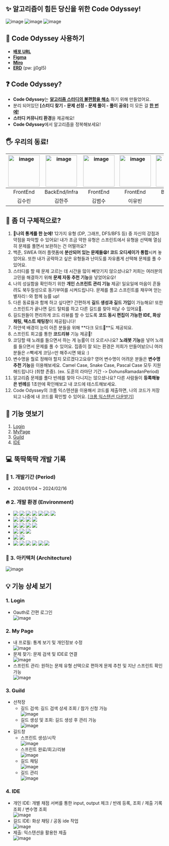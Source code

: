 
## ✨ 알고리즘이 힘든 당신을 위한 Code Odyssey!

![image](https://www.notion.so/image/https%3A%2F%2Fprod-files-secure.s3.us-west-2.amazonaws.com%2Fe6fd84f3-cb0e-4f1a-bcec-6c3f1dca37c6%2F9798aa8f-502e-4418-8243-a66c2caf2213%2F%25EC%25BD%2594%25EB%2593%259C_%25EC%2598%25A4%25EB%2594%2594%25EC%2584%25B8%25EC%259D%25B4_%25EC%25A4%2591%25EA%25B0%2584%25EB%25B0%259C%25ED%2591%259C.png?table=block&id=029f431e-a962-4e58-8209-eb48f3a96d7e&spaceId=e6fd84f3-cb0e-4f1a-bcec-6c3f1dca37c6&width=2000&userId=c24c7b7b-c4c6-41c1-8fb1-5e91dc0baad4&cache=v2)
![image](https://www.notion.so/image/https%3A%2F%2Fprod-files-secure.s3.us-west-2.amazonaws.com%2Fe6fd84f3-cb0e-4f1a-bcec-6c3f1dca37c6%2F885a8a9a-6d61-48f6-8ce6-16acf9891fc7%2FUntitled.png?table=block&id=a2eec58c-43bb-4158-8c22-d6f79c4539f6&spaceId=e6fd84f3-cb0e-4f1a-bcec-6c3f1dca37c6&width=2000&userId=c24c7b7b-c4c6-41c1-8fb1-5e91dc0baad4&cache=v2)
![image](https://www.notion.so/image/https%3A%2F%2Fprod-files-secure.s3.us-west-2.amazonaws.com%2Fe6fd84f3-cb0e-4f1a-bcec-6c3f1dca37c6%2Fc071a070-3283-41e9-a21c-469e12adecef%2FUntitled.png?table=block&id=06c8cc6a-86ad-4dea-83a6-35577192d1f0&spaceId=e6fd84f3-cb0e-4f1a-bcec-6c3f1dca37c6&width=2000&userId=c24c7b7b-c4c6-41c1-8fb1-5e91dc0baad4&cache=v2)

## 🌙 Code Odyssey 사용하기

- [**배포 URL**](https://code-odyssey.site)
- [**Figma**](https://www.figma.com/file/gJTep9xJ6uxj917nVChNYN/Code-Odyssey?type=design&node-id=887-10799&mode=design&t=0hpjIXHhOmR3zUKm-0)
- [**Miro**](https://miro.com/welcomeonboard/OVlkbWlxVm5jOFFVVmFPVmFzQTJHNXVxUmw0dmZaam5UYnp5MFl2SmJkTEpucTV4c084ZjFBNUpJanlsalEwTXwzNDU4NzY0NTYxNzcxNzYzMTE0fDI=?share_link_id=338933870121)
- [**ERD**](https://aquerytool.com/aquerymain/index/?rurl=bb21a37d-a7a5-4e28-bafb-0ede78d3e284&) (pw: jj0gl5)

## ❓ Code Odyssey?

- **Code Odyssey**는 **<u>알고리즘 스터디의 불편함을 해소</u>** 하기 위해 만들었어요.
- 분리 되어있던 **[스터디 찾기 - 문제 선정 - 문제 풀이 - 풀이 공유]** 이 모든 걸 **<u>한 번에!</u>**
- **스터디 커뮤니티 환경**을 제공해요!
- **Code Odyssey**에서 알고리즘을 정복해보세요!

## 🖐 우리의 동료!

| <img src="https://avatars.githubusercontent.com/u/51315222?v=4" alt="image" width="100" height="100" > | <img src="http://k.kakaocdn.net/dn/6EMaY/btsxkhXjUrB/2XukpihcDTP0c5fguAkxDk/img_640x640.jpg" alt="image" width="100" height="100" > | <img src="http://k.kakaocdn.net/dn/O3XLi/btsnYYMcohW/u5PmvWgvqwS1n8Gilw54MK/img_640x640.jpg" alt="image" width="100" height="100" > | <img src="https://i.namu.wiki/i/XM3exQ6WEvJ0pF0Nueo55_8uI6kwKkZ5B0CJevK8ZWw37vLg3S4TNi15nkpJ8g59Znuxi2D6JaJEnyL3_Jzx5rdXiWnxUsxiSiAwkMJU4SquSKdu80UyghT98MbwjJ23-eFyUg8lMkro6ZT93OJDCA.png" alt="image" width="100" height="100" > | <img src="http://k.kakaocdn.net/dn/PhpUO/btsEP9QEBUd/GdJBj4DRCpcloNpjyoStY0/img_640x640.jpg" alt="image" width="100" height="100" > | <img src="http://k.kakaocdn.net/dn/22TKx/btsC6qtUDLK/TlpSLKHBcmokIaEOOhah30/img_640x640.jpg" alt="image" width="100" height="100" > |
| :----------------------------------------------------------------------------------------------------: | :---------------------------------------------------------------------------------------------------------------------------------: | :---------------------------------------------------------------------------------------------------------------------------------: | :--------------------------------------------------------------------------------------------------------------------------------------------------------------------------------------------------------------------------------: | :---------------------------------------------------------------------------------------------------------------------------------: | :---------------------------------------------------------------------------------------------------------------------------------: |
|                                                FrontEnd                                                |                                                            BackEnd/Infra                                                            |                                                              FrontEnd                                                               |                                                                                                              FrontEnd                                                                                                              |                                                               BackEnd                                                               |                                                               BackEnd                                                               |
|                                                 김수린                                                 |                                                               김한주                                                                |                                                               김범수                                                                |                                                                                                               이유빈                                                                                                               |                                                               이도훈                                                                |                                                               이주현                                                                |

## 🧐 좀 더 구체적으로?

1. **📑나의 통계를 한 눈에!** 12가지 유형 (DP, 그래프, DFS/BFS 등) 중 자신의 강점과 약점을 파악할 수 있어요! 내가 조금 약한 유형은 스프린트에서 유형을 선택해 열심히 문제를 풀면서 보완하는 건 어떨까요? <br>
2. 백준, SWEA 여러 플랫폼에 **분산되어 있는 문제들😫! 코드 오디세이가 통합**시켜 놓았어요. 또한 내가 공략하고 싶은 유형들과 난이도를 자유롭게 선택해 문제를 풀 수 있어요. <br>
3. 스터디를 할 때 문제 고르는 데 시간을 많이 빼앗기지 않으셨나요? 저희는 여러분의 고민을 해결하기 위해 **문제 자동 추천 기능**을 넣었어요😮! <br>
4. 나의 성실함을 확인하기 위한 **개인 스프린트 관리 기능** 제공! 일요일에 마음이 흔들려도 북두칠성으로 동기부여를 시켜드립니다. 문제를 풀고 스프린트를 채우며 얻는 별자리✨와 함께 능률 up! <br>
5. 다른 동료들과 함께 하고 싶다면? 간편하게 **길드 생성과 길드 가입**이 가능해요! 또한 스프린트가 끝나면 길드 탈퇴를 하고 다른 길드를 찾아 떠날 수 있어요🏹. <br>
6. 길드원들이 편리하게 코드 리뷰를 할 수 있도록 **코드 동시 편집이 가능한 IDE, 화상채팅, 텍스트 채팅창**이 제공됩니다! <br>
7. 하얀색 배경이 눈이 아픈 분들을 위해 **다크 모드🌙**도 제공되요. <br>
8. 스프린트 회고를 통한 **코드리뷰** 기능 제공📘! <br>
9. 코딩할 때 노래를 들으면서 하는 게 능률이 더 오르시나요? **노래봇 기능**을 넣어 노래를 들으면서 문제를 풀 수 있어요. 집중이 잘 되는 환경은 저희가 만들어놨으니 여러분들은 🔥빡세게 코딩🔥만 해주시면 돼요 :) <br>
10. 변수명을 뭘로 정해야 할지 모르겠다고요😵? 영어 변수명이 어려운 분들은 **변수명 추천 기능**을 이용해보세요. Camel Case, Snake Case, Pascal Case 모두 지원해드립니다 (취향 존중). (ex. 도훈의 라마단 기간 -> DohunsRamadanPeriod) <br>
11. 알고리즘 문제를 풀다 반례를 찾아 다니지는 않으셨나요? 다른 사람들이 **등록해놓은 반례**를 1초만에 확인해보고 내 코드에 테스트해보세요.
12. Code Odyssey의 크롬 익스텐션을 이용해서 코드를 제출하면, 나의 코드가 저장되고 나중에 내 코드를 확인할 수 있어요. [[크롬 익스텐션 다운받기]](https://chromewebstore.google.com/detail/code-odyssey-code-submiss/impfnpgdehnmbnnigclnlfoefhgnjiam?hl=ko&utm_source=ext_sidebar)

## 👀 기능 엿보기

1.  [Login](#1-login)
2.  [MyPage](#2-my-page)
3.  [Guild](#3-guild)
4.  [IDE](#4-ide)

## 💻 뚝딱뚝딱 개발 기록

### 📅 1. 개발기간 (Period)

- 2024/01/04 ~ 2024/02/16

### 🔥 2. 개발 환경 (Environment)

- <img src="https://img.shields.io/badge/JDK17-007396?style=for-the-badge&logo=java&logoColor=white"> <img src="https://img.shields.io/badge/java-007396?style=for-the-badge&logo=java&logoColor=white"> <img src="https://img.shields.io/badge/SpringBoot-green?style=for-the-badge&logo=Spring Boot&logoColor=white"> <img src="https://img.shields.io/badge/Security-green?style=for-the-badge&logo=Spring Security&logoColor=white"> <img src="https://img.shields.io/badge/JPA-green?style=for-the-badge&logo=Spring&logoColor=white"> <img src="https://img.shields.io/badge/queryDSL-gray?style=for-the-badge&logo=&logoColor=white"> <img src="https://img.shields.io/badge/DJango-092E20?style=for-the-badge&logo=DJango&logoColor=white">
- <img src="https://img.shields.io/badge/Redis-DC382D?style=for-the-badge&logo=Redis&logoColor=white"> <img src="https://img.shields.io/badge/mariaDB-003545?style=for-the-badge&logo=mariaDB&logoColor=white"> <img src="https://img.shields.io/badge/mongoDB-47A248?style=for-the-badge&logo=MongoDB&logoColor=white"> <img src="https://img.shields.io/badge/SQLite-003B57?style=for-the-badge&logo=SQLite&logoColor=white">
- <img src="https://img.shields.io/badge/TypeScript-3178C6?style=for-the-badge&logo=TypeScript&logoColor=white"> <img src="https://img.shields.io/badge/react-61DAFB?style=for-the-badge&logo=React&logoColor=white"> <img src="https://img.shields.io/badge/recoil-3578E5?style=for-the-badge&logo=Recoil&logoColor=white"> <img src="https://img.shields.io/badge/npm-CB3837?style=for-the-badge&logo=npm&logoColor=white">
- <img src="https://img.shields.io/badge/EC2-FF9900?style=for-the-badge&logo=Amazon EC2&logoColor=white"> <img src="https://img.shields.io/badge/Jenkins-D24939?style=for-the-badge&logo=Jenkins&logoColor=white"> <img src="https://img.shields.io/badge/Docker-2496ED?style=for-the-badge&logo=Docker&logoColor=white">
- <img src="https://img.shields.io/badge/VSCode-007ACC?style=for-the-badge&logo=Visual Studio Code&logoColor=white"> <img src="https://img.shields.io/badge/IntelliJ IDEA-000000?style=for-the-badge&logo=IntelliJ IDEA&logoColor=white">
- <img src="https://img.shields.io/badge/GitLab-FC6D26?style=for-the-badge&logo=GitLab&logoColor=white"> <img src="https://img.shields.io/badge/Jira-0052CC?style=for-the-badge&logo=Jira Software&logoColor=white"> <img src="https://img.shields.io/badge/Notion-000000?style=for-the-badge&logo=Notion&logoColor=white"> <img src="https://img.shields.io/badge/Miro-050038?style=for-the-badge&logo=Miro&logoColor=white"> <img src="https://img.shields.io/badge/ERD Cloud-gray?style=for-the-badge&logo=&logoColor=white"> <img src="https://img.shields.io/badge/figma-F24E1E?style=for-the-badge&logo=Figma&logoColor=white">


### 🎯 3. 아키텍처 (Architecture)

![image](https://www.notion.so/image/https%3A%2F%2Fprod-files-secure.s3.us-west-2.amazonaws.com%2Fe6fd84f3-cb0e-4f1a-bcec-6c3f1dca37c6%2Fefac84a6-d4b5-48d1-ac64-bc09a98abc3b%2FUntitled.png?table=block&id=303710c9-6243-4eae-b5da-1b3917d2248c&spaceId=e6fd84f3-cb0e-4f1a-bcec-6c3f1dca37c6&width=2000&userId=c24c7b7b-c4c6-41c1-8fb1-5e91dc0baad4&cache=v2)


## 💡 기능 상세 보기

### 1. Login

- Oauth로 간편 로그인 <br>
  ![image](https://file.notion.so/f/f/e6fd84f3-cb0e-4f1a-bcec-6c3f1dca37c6/2cdb23c1-04ff-4659-bff6-147cf281a5d5/%EB%A1%9C%EA%B7%B8%EC%9D%B8.gif?id=ef3c3888-821a-4769-b765-763adbc12a8d&table=block&spaceId=e6fd84f3-cb0e-4f1a-bcec-6c3f1dca37c6&expirationTimestamp=1708365600000&signature=u0C93W0Foq7Lr_HL9x-YxUrMiN-ep0vAK4WzyplVlIo)

### 2. My Page

- 내 프로필: 통계 보기 및 개인정보 수정 <br>
  ![image](https://file.notion.so/f/f/e6fd84f3-cb0e-4f1a-bcec-6c3f1dca37c6/ac506224-f129-4b49-bc7f-014efc004c9c/%EA%B0%9C%EC%9D%B8%ED%8E%98%EC%9D%B4%EC%A7%80-%EB%82%B4%ED%94%84%EB%A1%9C%ED%95%84.gif?id=6fb19d93-5bca-4af4-a7e9-a512530961ea&table=block&spaceId=e6fd84f3-cb0e-4f1a-bcec-6c3f1dca37c6&expirationTimestamp=1708365600000&signature=d_x2SnbEqvWh2oTOBmG1-fAGODjBJjzW2yRQcWOZTm4)
- 문제 찾기: 문제 검색 및 IDE로 연결 <br>
  ![image](https://file.notion.so/f/f/e6fd84f3-cb0e-4f1a-bcec-6c3f1dca37c6/f6b7fb4f-a8fd-4f08-8ef3-dbd4ca27fc56/%EA%B0%9C%EC%9D%B8%ED%8E%98%EC%9D%B4%EC%A7%80-%EB%AC%B8%EC%A0%9C%EA%B2%80%EC%83%89.gif?id=d87b5a66-66ea-4c18-8b4c-3fbc2773fad0&table=block&spaceId=e6fd84f3-cb0e-4f1a-bcec-6c3f1dca37c6&expirationTimestamp=1708365600000&signature=ENM3bJGjjOTx_dgX7wPqklUAoVbs6OupkW8zv7wV0Vk)
- 스프린트 관리: 원하는 문제 유형 선택으로 편하게 문제 추천 및 지난 스프린트 확인 가능 <br>
  ![image](https://file.notion.so/f/f/e6fd84f3-cb0e-4f1a-bcec-6c3f1dca37c6/6a80f66c-d7ea-433e-a8e2-5a3f56a6a34a/%EA%B0%9C%EC%9D%B8%ED%8E%98%EC%9D%B4%EC%A7%80-%EC%8A%A4%ED%94%84%EB%A6%B0%ED%8A%B8.gif?id=a4a3f184-186d-4838-92c0-bd420c4b81dc&table=block&spaceId=e6fd84f3-cb0e-4f1a-bcec-6c3f1dca37c6&expirationTimestamp=1708365600000&signature=Cx9-F7qRm1Ch4KMDrIFcGEtMKhFFe1uEqzevt0tXu7I)

### 3. Guild

- 선착장 <br>
  - 길드 검색: 길드 검색 상세 조회 / 참가 신청 가능 <br>
    ![image](https://file.notion.so/f/f/e6fd84f3-cb0e-4f1a-bcec-6c3f1dca37c6/d73befce-518c-400e-9440-0d2ba29ee967/%EC%84%A0%EC%B0%A9%EC%9E%A5-%EA%B8%B8%EB%93%9C%EA%B2%80%EC%83%89_%EA%B0%80%EC%9E%85%EC%8B%A0%EC%B2%AD.gif?id=a7310b18-188c-47d7-91a4-9ca6532c0839&table=block&spaceId=e6fd84f3-cb0e-4f1a-bcec-6c3f1dca37c6&expirationTimestamp=1708365600000&signature=E_v0lHckzQZApQ0f38OLTbDdLW6NNxK28IwS1NQEk2g)
  - 길드 생성 및 조회: 길드 생성 후 관리 가능 <br>
    ![image](https://file.notion.so/f/f/e6fd84f3-cb0e-4f1a-bcec-6c3f1dca37c6/d28924a8-01e7-4656-8932-768d317dc740/%EC%84%A0%EC%B0%A9%EC%9E%A5_-_%EA%B8%B8%EB%93%9C_%EC%83%9D%EC%84%B1__%EA%B8%B8%EB%93%9C%EC%B0%BD_-_%EA%B8%B8%EB%93%9C_%EC%A1%B0%ED%9A%8C.gif?id=d8d33190-0ef9-4bdf-a7d3-894b6443547e&table=block&spaceId=e6fd84f3-cb0e-4f1a-bcec-6c3f1dca37c6&expirationTimestamp=1708365600000&signature=sAHCsINQDU5YAl05tJEtX6C-ixNGOjnBqLbCSHCBDeY)
- 길드창 <br>
  - 스프린트 생성/시작 <br>
    ![image](https://file.notion.so/f/f/e6fd84f3-cb0e-4f1a-bcec-6c3f1dca37c6/70c5d7d2-270d-4b48-b99b-3d1334f47086/%EA%B8%B8%EB%93%9C%EC%B0%BD-%EC%8A%A4%ED%94%84%EB%A6%B0%ED%8A%B8%EC%8B%9C%EC%9E%91.gif?id=b287c883-a0ec-4bef-9069-aaf8ca6b5a04&table=block&spaceId=e6fd84f3-cb0e-4f1a-bcec-6c3f1dca37c6&expirationTimestamp=1708365600000&signature=iPej8c1Ex-01eA3un9ChvJ07LnkWkLrGJLsVQLPPvVc)
  - 스프린트 완료/회고/리뷰 <br>
    ![image](https://file.notion.so/f/f/e6fd84f3-cb0e-4f1a-bcec-6c3f1dca37c6/f1785748-6a1e-448a-8d42-1b483bf95a8d/%EA%B8%B8%EB%93%9C%EC%B0%BD-%EC%8A%A4%ED%94%84%EB%A6%B0%ED%8A%B8%EC%99%84%EB%A3%8C__%EB%A6%AC%EB%B7%B0.gif?id=dff44a9e-3b84-4e8e-95f4-8c79cbce5896&table=block&spaceId=e6fd84f3-cb0e-4f1a-bcec-6c3f1dca37c6&expirationTimestamp=1708365600000&signature=jd_8_FtKjNMWVCZ-cB1aOhWm7u9n8WUSi25q_1fq_wM)
  - 길드 채팅 <br>
    ![image](https://file.notion.so/f/f/e6fd84f3-cb0e-4f1a-bcec-6c3f1dca37c6/0bf36c86-211e-415a-8ce2-76160f08e1a6/%EA%B8%B8%EB%93%9C%EC%B0%BD-%EC%B1%84%ED%8C%85.gif?id=73fed8d1-3c89-42d3-85cb-8637ee7d37fe&table=block&spaceId=e6fd84f3-cb0e-4f1a-bcec-6c3f1dca37c6&expirationTimestamp=1708365600000&signature=-dSyLP7ppSvIq5I-jcZDQbkJqfrO4KL3pvfhZ8VQTks)
  - 길드 관리 <br>
    ![image](https://file.notion.so/f/f/e6fd84f3-cb0e-4f1a-bcec-6c3f1dca37c6/a5e65daf-d115-4b9c-a2bd-fe31916cdadd/%EA%B8%B8%EB%93%9C%EC%B0%BD-%EA%B8%B8%EB%93%9C%EA%B4%80%EB%A6%AC.gif?id=91d0be22-9894-47c7-9efb-3f1c0f9d3786&table=block&spaceId=e6fd84f3-cb0e-4f1a-bcec-6c3f1dca37c6&expirationTimestamp=1708365600000&signature=gXuohZ-EMTnPgoDe46yoenyxi5uVapnGP0BxTgqB3oY)

### 4. IDE

- 개인 IDE: 개별 채점 서버를 통한 input, output 체크 / 반례 등록, 조회 / 제출 기록 조회 / 변수명 조회 <br>
  ![image](https://file.notion.so/f/f/e6fd84f3-cb0e-4f1a-bcec-6c3f1dca37c6/3546e1f3-2a91-4154-80f9-c5b74d84bcd6/%EA%B0%9C%EC%9D%B8IDE.gif?id=0ba571b0-8a13-4891-8489-04e491d807cc&table=block&spaceId=e6fd84f3-cb0e-4f1a-bcec-6c3f1dca37c6&expirationTimestamp=1708365600000&signature=9uO-7eHWGH25H-gyyOPxTzLZTwrEZmJqTfuCAJ9oTxI)
- 길드 IDE: 화상 채팅 / 공동 ide 작업 <br>
  ![image](https://file.notion.so/f/f/e6fd84f3-cb0e-4f1a-bcec-6c3f1dca37c6/3ee35e12-4e66-4f42-a366-d73e2f10acdd/%EA%B8%B8%EB%93%9CIDE.gif?id=4c8a9188-062b-41c7-8f4d-a3dcc4f0e2d6&table=block&spaceId=e6fd84f3-cb0e-4f1a-bcec-6c3f1dca37c6&expirationTimestamp=1708365600000&signature=5K-k4kMA0yJT0cM-nOUP0_SqcRsAocD_Y5cOOfGtTu4)
- 제출: 익스텐션을 활용한 제출 <br>
  ![image](https://file.notion.so/f/f/e6fd84f3-cb0e-4f1a-bcec-6c3f1dca37c6/82cb3ffa-914e-4e1c-aaaf-e29d0c5b1407/%EC%A0%9C%EC%B6%9C.gif?id=90631ad9-30a0-4407-8f3f-9c64d5aa56c5&table=block&spaceId=e6fd84f3-cb0e-4f1a-bcec-6c3f1dca37c6&expirationTimestamp=1708365600000&signature=x045It6RC2aJ7JbOZH2FxQQ3AyKfxFbfmj32uGYbl5A)
